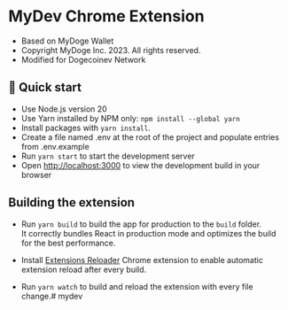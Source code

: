 # MyDev Chrome Extension

- Based on MyDoge Wallet
- Copyright MyDoge Inc. 2023. All rights reserved.
- Modified for Dogecoinev Network

## 🚀 Quick start

- Use Node.js version 20
- Use Yarn installed by NPM only: `npm install --global yarn`
- Install packages with `yarn install`.
- Create a file named .env at the root of the project and populate entries from .env.example
- Run `yarn start` to start the development server
- Open [http://localhost:3000](http://localhost:3000) to view the development build in your browser

## Building the extension

- Run `yarn build` to build the app for production to the `build` folder.<br />
  It correctly bundles React in production mode and optimizes the build for the best performance.

- Install [Extensions Reloader](https://chrome.google.com/webstore/detail/extensions-reloader/fimgfedafeadlieiabdeeaodndnlbhid?hl=en) Chrome extension to enable automatic extension reload after every build.

- Run `yarn watch` to build and reload the extension with every file change.# mydev

